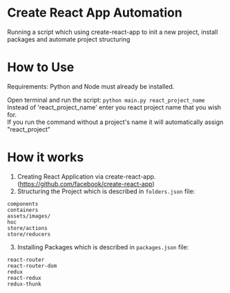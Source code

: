 # Create React App Automation
Running a script which using create-react-app to init a new project, install packages and automate project structuring


# How to Use
Requirements: Python and Node must already be installed.  

Open terminal and run the script: `python main.py react_project_name`<br/>
Instead of 'react_project_name' enter you react project name that you wish for. <br/> 
If you run the command without a project's name it will automatically assign "react_project"

# How it works
1. Creating React Application via create-react-app. (https://github.com/facebook/create-react-app)
2. Structuring the Project which is described in `folders.json` file:
```
components
containers
assets/images/
hoc
store/actions
store/reducers
```
3. Installing Packages which is described in `packages.json` file:
```
react-router
react-router-dom
redux
react-redux
redux-thunk
```

